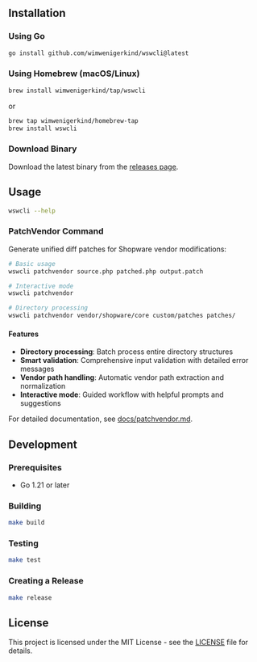 ## Installation

### Using Go
```bash
go install github.com/wimwenigerkind/wswcli@latest
```

### Using Homebrew (macOS/Linux)

```bash
brew install wimwenigerkind/tap/wswcli
```
or
```bash
brew tap wimwenigerkind/homebrew-tap
brew install wswcli
```

### Download Binary
Download the latest binary from the [releases page](https://github.com/wimwenigerkind/wswcli/releases).

## Usage

```bash
wswcli --help
```

### PatchVendor Command

Generate unified diff patches for Shopware vendor modifications:

```bash
# Basic usage
wswcli patchvendor source.php patched.php output.patch

# Interactive mode
wswcli patchvendor

# Directory processing
wswcli patchvendor vendor/shopware/core custom/patches patches/
```

#### Features
- **Directory processing**: Batch process entire directory structures  
- **Smart validation**: Comprehensive input validation with detailed error messages
- **Vendor path handling**: Automatic vendor path extraction and normalization
- **Interactive mode**: Guided workflow with helpful prompts and suggestions

For detailed documentation, see [docs/patchvendor.md](docs/patchvendor.md).

## Development

### Prerequisites
- Go 1.21 or later

### Building
```bash
make build
```

### Testing
```bash
make test
```

### Creating a Release
```bash
make release
```

## License

This project is licensed under the MIT License - see the [LICENSE](LICENSE) file for details.
